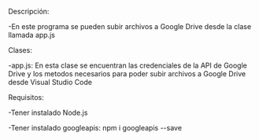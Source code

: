 Descripción:

  -En este programa se pueden subir archivos a Google Drive desde la clase llamada app.js

Clases:

  -app.js: En esta clase se encuentran las credenciales de la API de Google Drive y los metodos necesarios para poder subir archivos a Google Drive desde Visual
  Studio Code

Requisitos:

  -Tener instalado Node.js

  -Tener instalado googleapis: npm i googleapis --save
